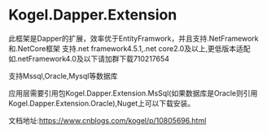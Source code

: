 # Kogel.Dapper.Extension

此框架是Dapper的扩展，效率优于EntityFramwork，并且支持.NetFramework和.NetCore框架
支持.net framework4.5.1,.net core2.0及以上,更低版本适配如.netFramework4.0及以下请加群下载710217654

支持Mssql,Oracle,Mysql等数据库

应用层需要引用包Kogel.Dapper.Extension.MsSql(如果数据库是Oracle则引用Kogel.Dapper.Extension.Oracle),Nuget上可以下载安装。

文档地址:https://www.cnblogs.com/kogel/p/10805696.html
